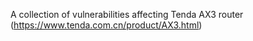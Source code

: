 A collection of vulnerabilities affecting Tenda AX3 router (https://www.tenda.com.cn/product/AX3.html)
